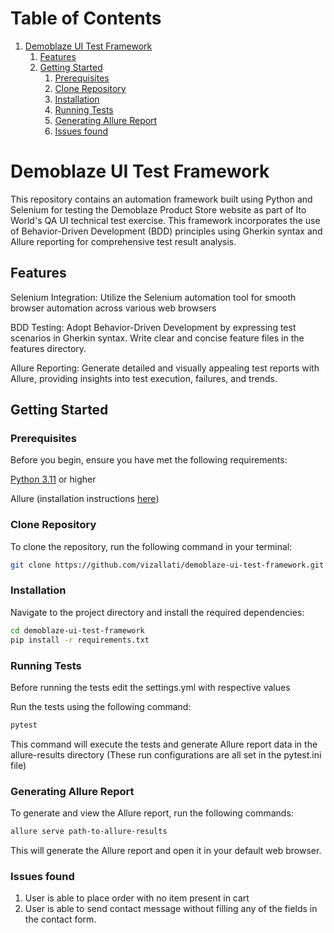 # Table of Contents

1. [Demoblaze UI Test Framework](#demoblaze-ui-test-framework)
   1. [Features](#features)
   2. [Getting Started](#getting-started)
      1. [Prerequisites](#prerequisites)
      2. [Clone Repository](#clone-repository)
      3. [Installation](#installation)
      4. [Running Tests](#running-tests)
      5. [Generating Allure Report](#generating-allure-report)
      6. [Issues found](#issues-found)
      
# Demoblaze UI Test Framework

This repository contains an automation framework built using Python and Selenium for testing the Demoblaze Product Store website as part of Ito World's QA UI technical test exercise. This framework incorporates the use of Behavior-Driven Development (BDD) principles using Gherkin syntax and Allure reporting for comprehensive test result analysis.

## Features

Selenium Integration: Utilize the Selenium automation tool for smooth browser automation across various web browsers

BDD Testing: Adopt Behavior-Driven Development by expressing test scenarios in Gherkin syntax. Write clear and concise feature files in the features directory.

Allure Reporting: Generate detailed and visually appealing test reports with Allure, providing insights into test execution, failures, and trends.

## Getting Started
### Prerequisites
Before you begin, ensure you have met the following requirements:

[Python 3.11](https://www.python.org/downloads/release/python-3110/) or higher

Allure (installation instructions [here](https://allurereport.org/docs/gettingstarted-installation/))
### Clone Repository
To clone the repository, run the following command in your terminal:


```bash
git clone https://github.com/vizallati/demoblaze-ui-test-framework.git
```
### Installation
Navigate to the project directory and install the required dependencies:

```bash
cd demoblaze-ui-test-framework
pip install -r requirements.txt
```
### Running Tests
Before running the tests edit the settings.yml with respective values

Run the tests using the following command:

```bash
pytest
```
This command will execute the tests and generate Allure report data in the allure-results directory (These run configurations are all set in the pytest.ini file)

### Generating Allure Report
To generate and view the Allure report, run the following commands:

```bash
allure serve path-to-allure-results
```
This will generate the Allure report and open it in your default web browser.

### Issues found
1. User is able to place order with no item present in cart
2. User is able to send contact message without filling any of the fields in the contact form.
